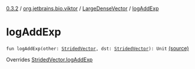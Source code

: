 [0.3.2](../../index.md) / [org.jetbrains.bio.viktor](../index.md) / [LargeDenseVector](index.md) / [logAddExp](.)

# logAddExp

`fun logAddExp(other: `[`StridedVector`](../-strided-vector/index.md)`, dst: `[`StridedVector`](../-strided-vector/index.md)`): Unit` [(source)](https://github.com/JetBrains-Research/viktor/blob/0.3.2/src/main/kotlin/org/jetbrains/bio/viktor/DenseVector.kt#L105)

Overrides [StridedVector.logAddExp](../-strided-vector/log-add-exp.md)

